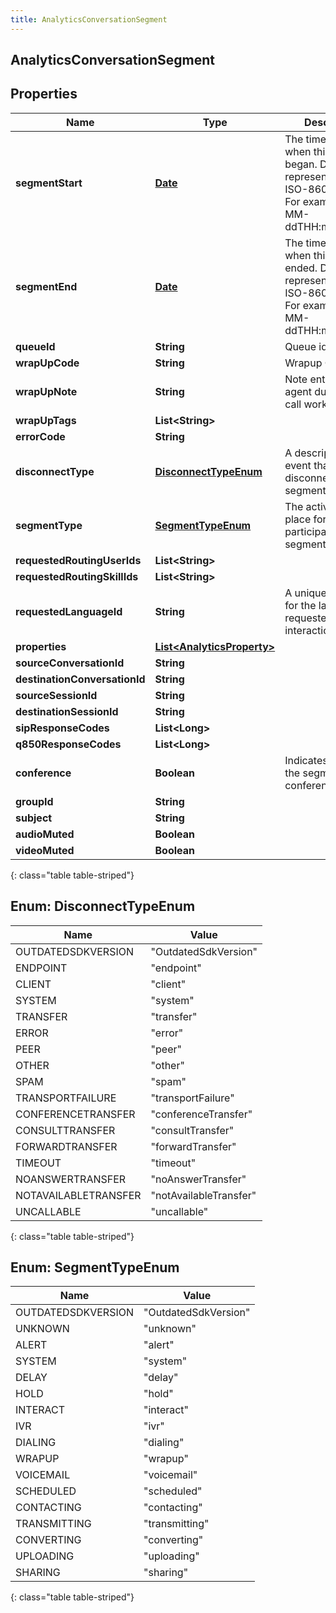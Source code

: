 ```yaml
---
title: AnalyticsConversationSegment
---
```

## AnalyticsConversationSegment


## Properties

| Name | Type | Description | Notes |
| ------------ | ------------- | ------------- | ------------- |
| **segmentStart** | [**Date**](Date.html) | The timestamp when this segment began. Date time is represented as an ISO-8601 string. For example: yyyy-MM-ddTHH:mm:ss.SSSZ |  [optional] |
| **segmentEnd** | [**Date**](Date.html) | The timestamp when this segment ended. Date time is represented as an ISO-8601 string. For example: yyyy-MM-ddTHH:mm:ss.SSSZ |  [optional] |
| **queueId** | **String** | Queue identifier |  [optional] |
| **wrapUpCode** | **String** | Wrapup Code id |  [optional] |
| **wrapUpNote** | **String** | Note entered by an agent during after-call work |  [optional] |
| **wrapUpTags** | **List&lt;String&gt;** |  |  [optional] |
| **errorCode** | **String** |  |  [optional] |
| **disconnectType** | [**DisconnectTypeEnum**](#DisconnectTypeEnum) | A description of the event that disconnected the segment |  [optional] |
| **segmentType** | [**SegmentTypeEnum**](#SegmentTypeEnum) | The activity taking place for the participant in the segment |  [optional] |
| **requestedRoutingUserIds** | **List&lt;String&gt;** |  |  [optional] |
| **requestedRoutingSkillIds** | **List&lt;String&gt;** |  |  [optional] |
| **requestedLanguageId** | **String** | A unique identifier for the language requested for an interaction. |  [optional] |
| **properties** | [**List&lt;AnalyticsProperty&gt;**](AnalyticsProperty.html) |  |  [optional] |
| **sourceConversationId** | **String** |  |  [optional] |
| **destinationConversationId** | **String** |  |  [optional] |
| **sourceSessionId** | **String** |  |  [optional] |
| **destinationSessionId** | **String** |  |  [optional] |
| **sipResponseCodes** | **List&lt;Long&gt;** |  |  [optional] |
| **q850ResponseCodes** | **List&lt;Long&gt;** |  |  [optional] |
| **conference** | **Boolean** | Indicates whether the segment was a conference |  [optional] |
| **groupId** | **String** |  |  [optional] |
| **subject** | **String** |  |  [optional] |
| **audioMuted** | **Boolean** |  |  [optional] |
| **videoMuted** | **Boolean** |  |  [optional] |
{: class="table table-striped"}


<a name="DisconnectTypeEnum"></a>

## Enum: DisconnectTypeEnum

| Name | Value |
| ---- | ----- |
| OUTDATEDSDKVERSION | &quot;OutdatedSdkVersion&quot; |
| ENDPOINT | &quot;endpoint&quot; |
| CLIENT | &quot;client&quot; |
| SYSTEM | &quot;system&quot; |
| TRANSFER | &quot;transfer&quot; |
| ERROR | &quot;error&quot; |
| PEER | &quot;peer&quot; |
| OTHER | &quot;other&quot; |
| SPAM | &quot;spam&quot; |
| TRANSPORTFAILURE | &quot;transportFailure&quot; |
| CONFERENCETRANSFER | &quot;conferenceTransfer&quot; |
| CONSULTTRANSFER | &quot;consultTransfer&quot; |
| FORWARDTRANSFER | &quot;forwardTransfer&quot; |
| TIMEOUT | &quot;timeout&quot; |
| NOANSWERTRANSFER | &quot;noAnswerTransfer&quot; |
| NOTAVAILABLETRANSFER | &quot;notAvailableTransfer&quot; |
| UNCALLABLE | &quot;uncallable&quot; |
{: class="table table-striped"}


<a name="SegmentTypeEnum"></a>

## Enum: SegmentTypeEnum

| Name | Value |
| ---- | ----- |
| OUTDATEDSDKVERSION | &quot;OutdatedSdkVersion&quot; |
| UNKNOWN | &quot;unknown&quot; |
| ALERT | &quot;alert&quot; |
| SYSTEM | &quot;system&quot; |
| DELAY | &quot;delay&quot; |
| HOLD | &quot;hold&quot; |
| INTERACT | &quot;interact&quot; |
| IVR | &quot;ivr&quot; |
| DIALING | &quot;dialing&quot; |
| WRAPUP | &quot;wrapup&quot; |
| VOICEMAIL | &quot;voicemail&quot; |
| SCHEDULED | &quot;scheduled&quot; |
| CONTACTING | &quot;contacting&quot; |
| TRANSMITTING | &quot;transmitting&quot; |
| CONVERTING | &quot;converting&quot; |
| UPLOADING | &quot;uploading&quot; |
| SHARING | &quot;sharing&quot; |
{: class="table table-striped"}



